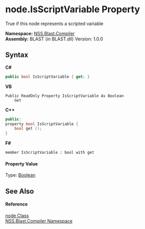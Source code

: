# node.IsScriptVariable Property 
 

True if this node represents a scripted variable

**Namespace:**&nbsp;<a href="26a25caa-f50b-92ad-f15c-dbb9db1493ae.md">NSS.Blast.Compiler</a><br />**Assembly:**&nbsp;BLAST (in BLAST.dll) Version: 1.0.0

## Syntax

**C#**<br />
``` C#
public bool IsScriptVariable { get; }
```

**VB**<br />
``` VB
Public ReadOnly Property IsScriptVariable As Boolean
	Get
```

**C++**<br />
``` C++
public:
property bool IsScriptVariable {
	bool get ();
}
```

**F#**<br />
``` F#
member IsScriptVariable : bool with get

```


#### Property Value
Type: <a href="https://docs.microsoft.com/dotnet/api/system.boolean" target="_blank" rel="noopener noreferrer">Boolean</a>

## See Also


#### Reference
<a href="7dc9b7e9-64ad-f224-ae1a-4e6639739f56.md">node Class</a><br /><a href="26a25caa-f50b-92ad-f15c-dbb9db1493ae.md">NSS.Blast.Compiler Namespace</a><br />
